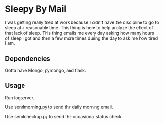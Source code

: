 # Sleepy By Mail

I was getting really tired at work because I didn't have the discipline to go to sleep at a reasonable time.
This thing is here to help analyze the effect of that lack of sleep.
This thing emails me every day asking how many hours of sleep I got and then a few more times during the day to ask me how tired I am.

## Dependencies

Gotta have Mongo, pymongo, and flask.

## Usage

Run logserver.

Use sendmorning.py to send the daily morning email.

Use sendcheckup.py to send the occasional status check.
